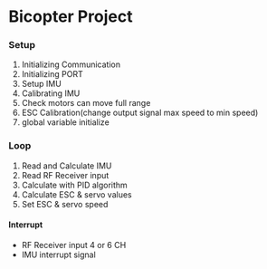 # Bicopter Project
### Setup
1. Initializing Communication
2. Initializing PORT
3. Setup IMU
4. Calibrating IMU
5. Check motors can move full range
6. ESC Calibration(change output signal max speed to min speed)
7. global variable initialize

### Loop
1. Read and Calculate IMU
2. Read RF Receiver input
3. Calculate with PID algorithm
4. Calculate ESC & servo values
5. Set ESC & servo speed

#### Interrupt
- RF Receiver input 4 or 6 CH
- IMU interrupt signal